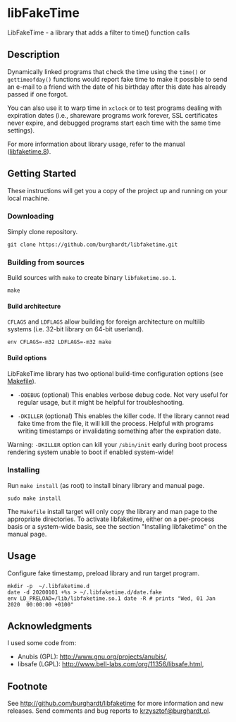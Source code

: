 # libFakeTime

LibFakeTime - a library that adds a filter to time() function calls

## Description

Dynamically linked programs that check the time using the `time()`
or `gettimeofday()` functions would report fake time to make it possible
to send an e-mail to a friend with the date of his birthday after this
date has already passed if one forgot.

You can also use it to warp time in `xclock` or to test programs dealing
with expiration dates (i.e., shareware programs work forever,
SSL certificates never expire, and debugged programs start each time
with the same time settings).

For more information about library usage, refer to the manual
([libfaketime.8](libfaketime.8)).

## Getting Started

These instructions will get you a copy of the project up and running on your
local machine.

### Downloading

Simply clone repository.

    git clone https://github.com/burghardt/libfaketime.git

### Building from sources

Build sources with `make` to create binary `libfaketime.so.1`.

    make

#### Build architecture

`CFLAGS` and `LDFLAGS` allow building for foreign architecture on multilib
systems (i.e. 32-bit library on 64-bit userland).

    env CFLAGS=-m32 LDFLAGS=-m32 make

#### Build options

LibFakeTime library has two optional build-time configuration options
(see [Makefile](Makefile)).

 * `-DDEBUG` (optional) This enables verbose debug code. Not very useful
             for regular usage, but it might be helpful for troubleshooting.

 * `-DKILLER` (optional) This enables the killer code. If the library cannot
              read fake time from the file, it will kill the process. Helpful
              with programs writing timestamps or invalidating something after
              the expiration date.

Warning: `-DKILLER` option can kill your `/sbin/init` early during boot process
rendering system unable to boot if enabled system-wide!

### Installing

Run `make install` (as root) to install binary library and manual page.

    sudo make install

The `Makefile` install target will only copy the library and man page to the
appropriate directories. To activate libfaketime, either on a per-process
basis or a system-wide basis, see the section "Installing libfaketime"
on the manual page.

## Usage

Configure fake timestamp, preload library and run target program.

    mkdir -p  ~/.libfaketime.d
    date -d 20200101 +%s > ~/.libfaketime.d/date.fake
    env LD_PRELOAD=/lib/libfaketime.so.1 date -R # prints "Wed, 01 Jan 2020  00:00:00 +0100"

## Acknowledgments

I used some code from:
 - Anubis (GPL): http://www.gnu.org/projects/anubis/,
 - libsafe (LGPL): http://www.bell-labs.com/org/11356/libsafe.html,

## Footnote

See http://github.com/burghardt/libfaketime for more information and new
releases. Send comments and bug reports to <krzysztof@burghardt.pl>.
